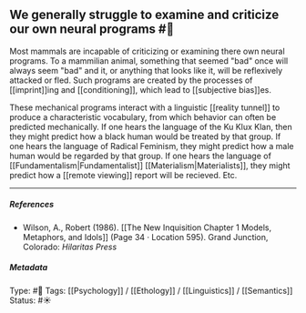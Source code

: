 ## We generally struggle to examine and criticize our own neural programs #🧠 

Most mammals are incapable of criticizing or examining there own neural programs. To a mammilian animal, something that seemed "bad" once will always seem "bad" and it, or anything that looks like it, will be reflexively attacked or fled. Such programs are created by the processes of [[imprint]]ing and [[conditioning]], which lead to [[subjective bias]]es.

These mechanical programs interact with a linguistic [[reality tunnel]] to produce a characteristic vocabulary, from which behavior can often be predicted mechanically. If one hears the language of the Ku Klux Klan, then they might predict how a black human would be treated by that group. If one hears the language of Radical Feminism, they might predict how a male human would be regarded by that group. If one hears the language of [[Fundamentalism|Fundamentalist]] [[Materialism|Materialists]], they might predict how a [[remote viewing]] report will be recieved. Etc.

___

##### References

- Wilson, A., Robert (1986). [[The New Inquisition Chapter 1 Models, Metaphors, and Idols]] (Page 34 · Location 595). Grand Junction, Colorado: _Hilaritas Press_

##### Metadata

Type: #🔴 
Tags: [[Psychology]] / [[Ethology]] / [[Linguistics]] / [[Semantics]] 
Status: #☀️ 